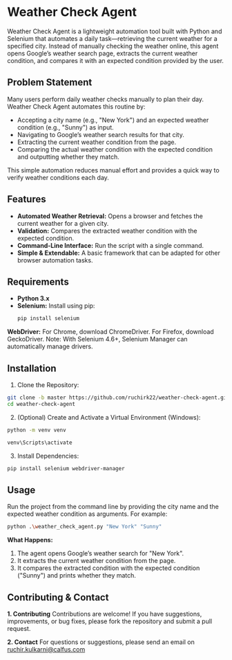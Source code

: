 # Weather Check Agent

Weather Check Agent is a lightweight automation tool built with Python and Selenium that automates a daily task—retrieving the current weather for a specified city. Instead of manually checking the weather online, this agent opens Google’s weather search page, extracts the current weather condition, and compares it with an expected condition provided by the user. 

## Problem Statement

Many users perform daily weather checks manually to plan their day. Weather Check Agent automates this routine by:
- Accepting a city name (e.g., "New York") and an expected weather condition (e.g., "Sunny") as input.
- Navigating to Google’s weather search results for that city.
- Extracting the current weather condition from the page.
- Comparing the actual weather condition with the expected condition and outputting whether they match.

This simple automation reduces manual effort and provides a quick way to verify weather conditions each day.

## Features

- **Automated Weather Retrieval:** Opens a browser and fetches the current weather for a given city.
- **Validation:** Compares the extracted weather condition with the expected condition.
- **Command-Line Interface:** Run the script with a single command.
- **Simple & Extendable:** A basic framework that can be adapted for other browser automation tasks.

## Requirements

- **Python 3.x**
- **Selenium:** Install using pip:
  ```bash
  pip install selenium

**WebDriver:**
For Chrome, download ChromeDriver.
For Firefox, download GeckoDriver.
Note: With Selenium 4.6+, Selenium Manager can automatically manage drivers.

## Installation
1. Clone the Repository:
```bash
git clone -b master https://github.com/ruchirk22/weather-check-agent.git
cd weather-check-agent
```
2. (Optional) Create and Activate a Virtual Environment (Windows):
```bash
python -m venv venv
```
```bash
venv\Scripts\activate
```
3. Install Dependencies:
 ```bash
 pip install selenium webdriver-manager
 ```
## Usage
Run the project from the command line by providing the city name and the expected weather condition as arguments. For example:
```bash
python .\weather_check_agent.py "New York" "Sunny"
```
**What Happens:**
1. The agent opens Google’s weather search for "New York".
2. It extracts the current weather condition from the page.
3. It compares the extracted condition with the expected condition ("Sunny") and prints whether they match.

## Contributing & Contact
**1. Contributing**
Contributions are welcome! If you have suggestions, improvements, or bug fixes, please fork the repository and submit a pull request.

**2. Contact**
For questions or suggestions, please send an email on ruchir.kulkarni@calfus.com
